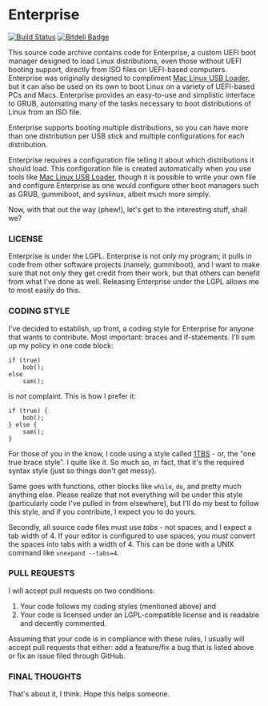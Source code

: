 Enterprise
==========
[![Build Status](https://travis-ci.org/SevenBits/Enterprise.png)](https://travis-ci.org/SevenBits/Enterprise)
[![Bitdeli Badge](https://d2weczhvl823v0.cloudfront.net/SevenBits/enterprise/trend.png)](https://bitdeli.com/free "Bitdeli Badge")

This source code archive contains code for Enterprise, a custom UEFI boot manager designed to load Linux distributions, even those without UEFI booting support, directly from ISO files on UEFI-based computers. Enterprise was originally designed to compliment [Mac Linux USB Loader](https://github.com/SevenBits/Mac-Linux-USB-Loader), but it can also be used on its own to boot Linux on a variety of UEFI-based PCs and Macs. Enterprise provides an easy-to-use and simplistic interface to GRUB, automating many of the tasks necessary to boot distributions of Linux from an ISO file.

Enterprise supports booting multiple distributions, so you can have more than one distribution per USB stick and multiple configurations for each distribution.

Enterprise requires a configuration file telling it about which distributions it should load. This configuration file is created automatically when you use tools like [Mac Linux USB Loader](https://github.com/SevenBits/Mac-Linux-USB-Loader), though it is possible to write your own file and configure Enterprise as one would configure other boot managers such as GRUB, gummiboot, and syslinux, albeit much more simply.

Now, with that out the way (phew!), let's get to the interesting stuff, shall we?

### LICENSE ###

Enterprise is under the LGPL. Enterprise is not *only* my program; it pulls in code from other software projects (namely, gummiboot), and I want to make sure that not only they get credit from their work, but that others can benefit from what I've done as well. Releasing Enterprise under the LGPL allows me to most easily do this.

### CODING STYLE ###

I've decided to establish, up front, a coding style for Enterprise for anyone that wants to contribute. Most important: braces and if-statements. I'll sum up my policy in one code block:

    if (true)
        bob();
    else
        sam();

is _not_ complaint. This is how I prefer it:

    if (true) {
        bob();
    } else {
        sam();
    }

For those of you in the know, I code using a style called [1TBS](https://en.wikipedia.org/wiki/Indent_style#Variant:_1TBS "One True Brace Style") - or, the "one true brace style". I quite like it. So much so, in fact, that it's the required syntax style (just so things don't get messy).

Same goes with functions, other blocks like `while`, `do`, and pretty much anything else. Please realize that not everything will be under this style (particularly code I've pulled in from elsewhere), but I'll do my best to follow this style, and if you contribute, I expect you to do yours.

Secondly, all source code files must use *tabs* - not spaces, and I expect a tab width of 4. If your editor is configured to use spaces, you *must* convert the spaces into tabs with a width of 4. This can be done with a UNIX command like `unexpand --tabs=4`.

### PULL REQUESTS ###

I will accept pull requests on two conditions:

1. Your code follows my coding styles (mentioned above) and
2. Your code is licensed under an LGPL-compatible license and is readable and decently commented.

Assuming that your code is in compliance with these rules, I usually will accept pull requests that either: add a feature/fix a bug that is listed above or fix an issue filed through GitHub.

### FINAL THOUGHTS ###

That's about it, I think. Hope this helps someone.
